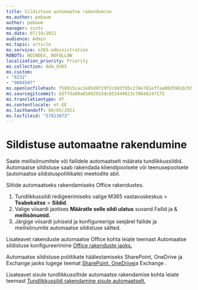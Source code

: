 ```yaml
---
title: Sildistuse automaatne rakendumine
ms.author: pebaum
author: pebaum
manager: scotv
ms.date: 07/19/2021
audience: Admin
ms.topic: article
ms.service: o365-administration
ROBOTS: NOINDEX, NOFOLLOW
localization_priority: Priority
ms.collection: Adm_O365
ms.custom:
- "8232"
- "9004597"
ms.openlocfilehash: f58915cac2e85d8f29f2cb03f85c278e781effaa80d5981b7b5b68170094fc9d
ms.sourcegitcommit: b5f7da89a650d2915dc652449623c78be6247175
ms.translationtype: HT
ms.contentlocale: et-EE
ms.lasthandoff: 08/05/2021
ms.locfileid: "57813873"
---
```

# <a name="auto-apply-labeling"></a>Sildistuse automaatne rakendumine

Saate meilisõnumitele või failidele automaatselt määrata tundlikkussildid. Automaatse sildistuse saab rakendada kliendipoolsete või teenusepoolsete (automaatse sildistuspoliitikate) meetodite abil.

Siltide automaatseks rakendamiseks Office rakendustes. 

1. Tundlikkussildi redigeerimiseks valige M365 vastavuskeskus > **Teabekaitse** > **Sildid**. 
1. Valige viisardi jaotises **Määratle selle sildi ulatus** suvand Failid ja & **meilisõnumid.** 
1. Järgige viisardi juhiseid ja konfigureerige seejärel failide ja meilisõnumite automaatse sildistuse sätted. 

Lisateavet rakenduste automaatse Office kohta leiate teemast Automaatse sildistuse konfigureerimine [Office rakenduste jaoks.](/microsoft-365/compliance/apply-sensitivity-label-automatically#how-to-configure-auto-labeling-for-office-apps)

Automaatse sildistuse poliitikate häälestamiseks SharePoint, OneDrive ja Exchange jaoks lugege teemat [SharePoint, OneDrive](https://go.microsoft.com/fwlink/?linkid=2148841)ja Exchange .

Lisateavet sisule tundlikkussiltide automaatse rakendamise kohta leiate teemast [Tundlikkussildi rakendamine sisule automaatselt.](/microsoft-365/compliance/apply-sensitivity-label-automatically)
